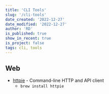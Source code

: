 ```yaml
---
title: 'CLI Tools'
slug: '/cli-tools'
date_created: '2022-12-27'
date_modified: '2022-12-27'
author: 'RD'
is_published: true
show_in_recent: true
is_project: false
tags: cli, tools
---
```


## Web
- [httpie](https://httpie.io/cli) - Command-line HTTP and API client
  - `brew install httpie`